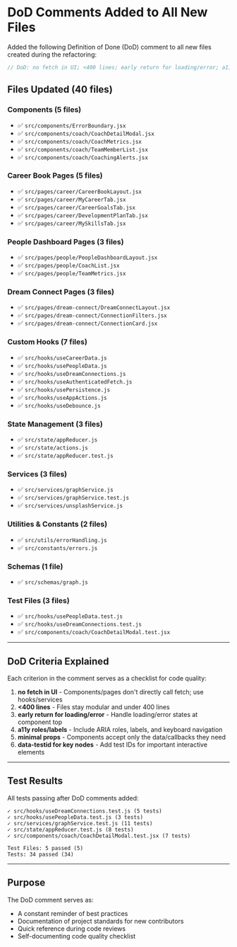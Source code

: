 # DoD Comments Added to All New Files

Added the following Definition of Done (DoD) comment to all new files created during the refactoring:

```javascript
// DoD: no fetch in UI; <400 lines; early return for loading/error; a11y roles/labels; minimal props; data-testid for key nodes.
```

## Files Updated (40 files)

### Components (5 files)
- ✅ `src/components/ErrorBoundary.jsx`
- ✅ `src/components/coach/CoachDetailModal.jsx`
- ✅ `src/components/coach/CoachMetrics.jsx`
- ✅ `src/components/coach/TeamMemberList.jsx`
- ✅ `src/components/coach/CoachingAlerts.jsx`

### Career Book Pages (5 files)
- ✅ `src/pages/career/CareerBookLayout.jsx`
- ✅ `src/pages/career/MyCareerTab.jsx`
- ✅ `src/pages/career/CareerGoalsTab.jsx`
- ✅ `src/pages/career/DevelopmentPlanTab.jsx`
- ✅ `src/pages/career/MySkillsTab.jsx`

### People Dashboard Pages (3 files)
- ✅ `src/pages/people/PeopleDashboardLayout.jsx`
- ✅ `src/pages/people/CoachList.jsx`
- ✅ `src/pages/people/TeamMetrics.jsx`

### Dream Connect Pages (3 files)
- ✅ `src/pages/dream-connect/DreamConnectLayout.jsx`
- ✅ `src/pages/dream-connect/ConnectionFilters.jsx`
- ✅ `src/pages/dream-connect/ConnectionCard.jsx`

### Custom Hooks (7 files)
- ✅ `src/hooks/useCareerData.js`
- ✅ `src/hooks/usePeopleData.js`
- ✅ `src/hooks/useDreamConnections.js`
- ✅ `src/hooks/useAuthenticatedFetch.js`
- ✅ `src/hooks/usePersistence.js`
- ✅ `src/hooks/useAppActions.js`
- ✅ `src/hooks/useDebounce.js`

### State Management (3 files)
- ✅ `src/state/appReducer.js`
- ✅ `src/state/actions.js`
- ✅ `src/state/appReducer.test.js`

### Services (3 files)
- ✅ `src/services/graphService.js`
- ✅ `src/services/graphService.test.js`
- ✅ `src/services/unsplashService.js`

### Utilities & Constants (2 files)
- ✅ `src/utils/errorHandling.js`
- ✅ `src/constants/errors.js`

### Schemas (1 file)
- ✅ `src/schemas/graph.js`

### Test Files (3 files)
- ✅ `src/hooks/usePeopleData.test.js`
- ✅ `src/hooks/useDreamConnections.test.js`
- ✅ `src/components/coach/CoachDetailModal.test.jsx`

---

## DoD Criteria Explained

Each criterion in the comment serves as a checklist for code quality:

1. **no fetch in UI** - Components/pages don't directly call fetch; use hooks/services
2. **<400 lines** - Files stay modular and under 400 lines
3. **early return for loading/error** - Handle loading/error states at component top
4. **a11y roles/labels** - Include ARIA roles, labels, and keyboard navigation
5. **minimal props** - Components accept only the data/callbacks they need
6. **data-testid for key nodes** - Add test IDs for important interactive elements

---

## Test Results

All tests passing after DoD comments added:

```
✓ src/hooks/useDreamConnections.test.js (5 tests)
✓ src/hooks/usePeopleData.test.js (3 tests)
✓ src/services/graphService.test.js (11 tests)
✓ src/state/appReducer.test.js (8 tests)
✓ src/components/coach/CoachDetailModal.test.jsx (7 tests)

Test Files: 5 passed (5)
Tests: 34 passed (34)
```

---

## Purpose

The DoD comment serves as:
- A constant reminder of best practices
- Documentation of project standards for new contributors
- Quick reference during code reviews
- Self-documenting code quality checklist

